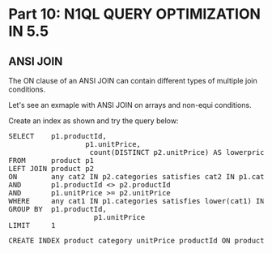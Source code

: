 # Part 10: N1QL QUERY OPTIMIZATION IN 5.5

## ANSI JOIN

The ON clause of an ANSI JOIN can contain different types of multiple join conditions.

Let's see an exmaple with ANSI JOIN on arrays and non-equi conditions. 

Create an index as shown and try the query below:
<br>
<pre>
SELECT    p1.productId, 
			      p1.unitPrice, 
        		   count(DISTINCT p2.unitPrice) AS lowerpriceitem 
FROM      product p1 
LEFT JOIN product p2 
ON        any cat2 IN p2.categories satisfies cat2 IN p1.categories END
AND       p1.productId <> p2.productId 
AND       p1.unitPrice >= p2.unitPrice 
WHERE     any cat1 IN p1.categories satisfies lower(cat1) IN [“golf”] END
GROUP BY  p1.productId, 
          			p1.unitPrice 
LIMIT     1
</pre>

<pre id="example">
CREATE INDEX product_category_unitPrice_productId ON product(DISTINCT categories, unitPrice, productid);
</pre>

